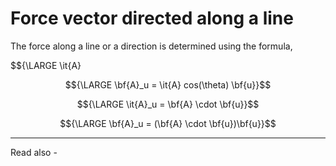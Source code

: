 # Force vector directed along a line

The force along a line or a direction is determined using the formula,

$${\LARGE \it{A}

$${\LARGE \bf{A}_u = \it{A} cos(\theta) \bf{u}}$$

$${\LARGE \it{A}_u = \bf{A} \cdot \bf{u}}$$

$${\LARGE \bf{A}_u = (\bf{A} \cdot \bf{u})\bf{u}}$$

---
Read also - 